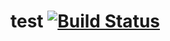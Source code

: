 # test    [![Build Status](https://travis-ci.org/GodLeOnY/test.svg?branch=master)](https://travis-ci.org/GodLeOnY/test)
